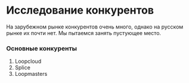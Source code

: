 # Исследование конкурентов

На зарубежном рынке конкурентов очень много, однако на русском рынке их почти нет. Мы пытаемся занять пустующее место.

### Основные конкуренты
1. Loopcloud
1. Splice
1. Loopmasters